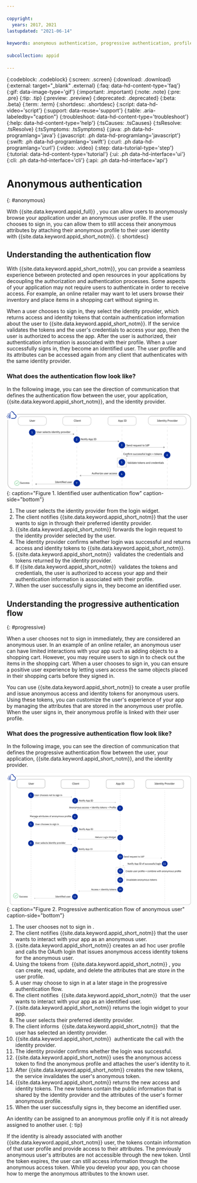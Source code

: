 ```yaml
---

copyright:
  years: 2017, 2021
lastupdated: "2021-06-14"

keywords: anonymous authentication, progressive authentication, profile, user profile, authorization, sign in, secure app, identity provider, authorization

subcollection: appid

---
```


{:codeblock: .codeblock}
{:screen: .screen}
{:download: .download}
{:external: target="_blank" .external}
{:faq: data-hd-content-type='faq'}
{:gif: data-image-type='gif'}
{:important: .important}
{:note: .note}
{:pre: .pre}
{:tip: .tip}
{:preview: .preview}
{:deprecated: .deprecated}
{:beta: .beta}
{:term: .term}
{:shortdesc: .shortdesc}
{:script: data-hd-video='script'}
{:support: data-reuse='support'}
{:table: .aria-labeledby="caption"}
{:troubleshoot: data-hd-content-type='troubleshoot'}
{:help: data-hd-content-type='help'}
{:tsCauses: .tsCauses}
{:tsResolve: .tsResolve}
{:tsSymptoms: .tsSymptoms}
{:java: .ph data-hd-programlang='java'}
{:javascript: .ph data-hd-programlang='javascript'}
{:swift: .ph data-hd-programlang='swift'}
{:curl: .ph data-hd-programlang='curl'}
{:video: .video}
{:step: data-tutorial-type='step'}
{:tutorial: data-hd-content-type='tutorial'}
{:ui: .ph data-hd-interface='ui'}
{:cli: .ph data-hd-interface='cli'}
{:api: .ph data-hd-interface='api'}

# Anonymous authentication
{: #anonymous}

With {{site.data.keyword.appid_full}} , you can allow users to anonymously browse your application under an anonymous user profile. If the user chooses to sign in, you can allow them to still access their anonymous attributes by attaching their anonymous profile to their user identity with {{site.data.keyword.appid_short_notm}}.
{: shortdesc}

## Understanding the authentication flow 

With {{site.data.keyword.appid_short_notm}}, you can provide a seamless experience between protected and open resources in your applications by decoupling the authorization and authentication processes. Some aspects of your application may not require users to authenticate in order to receive access. For example, an online retailer may want to let users browse their inventory and place items in a shopping cart without signing in. 

When a user chooses to sign in, they select the identity provider, which returns access and identity tokens that contain authentication information about the user to {{site.data.keyword.appid_short_notm}}. If the service validates the tokens and the user's credentials to access your app, then the user is authorized to access the app. After the user is authorized, their authentication information is associated with their profile. When a user successfully signs in, they become an identified user. The user profile and its attributes can be accessed again from any client that authenticates with the same identity provider. 

### What does the authentication flow look like? 

In the following image, you can see the direction of communication that defines the authentication flow between the user, your application, {{site.data.keyword.appid_short_notm}}, and the identity provider.

![The path to becoming an identified user.](images/auth-user.svg){: caption="Figure 1. Identified user authentication flow" caption-side="bottom"}

1. The user selects the identity provider from the login widget. 
2. The client notifies {{site.data.keyword.appid_short_notm}} that the user wants to sign in through their preferred identity provider.
3. {{site.data.keyword.appid_short_notm}} forwards the login request to the identity provider selected by the user. 
4. The identity provider confirms whether login was successful and returns access and identity tokens to {{site.data.keyword.appid_short_notm}}.
5. {{site.data.keyword.appid_short_notm}}  validates the credentials and tokens returned by the identity provider.
6. If {{site.data.keyword.appid_short_notm}}  validates the tokens and credentials, the user is authorized to access your app and their authentication information is associated with their profile. 
7. When the user successfully signs in, they become an identified user.

## Understanding the progressive authentication flow
{: #progressive}

When a user chooses not to sign in immediately, they are considered an anonymous user. In an example of an online retailer, an anonymous user can have limited interactions with your app such as adding objects to a shopping cart. However, you may require users to sign in to check out the items in the shopping cart. When a user chooses to sign in, you can ensure a positive user experience by letting users access the same objects placed in their shopping carts before they signed in. 

You can use {{site.data.keyword.appid_short_notm}} to create a user profile and issue anonymous access and identity tokens for anonymous users. Using these tokens, you can customize the user's experience of your app by managing the attributes that are stored in the anonymous user profile. When the user signs in, their anonymous profile is linked with their user profile. 

### What does the progressive authentication flow look like? 

In the following image, you can see the direction of communication that defines the progressive authentication flow between the user, your application, {{site.data.keyword.appid_short_notm}}, and the identity provider.

![The path to becoming an identified user when they start as anonymous](images/auth-anon-user.svg){: caption="Figure 2. Progressive authentication flow of anonymous user" caption-side="bottom"}


1. The user chooses not to sign in .  
2. The client notifies {{site.data.keyword.appid_short_notm}} that the user wants to interact with your app as an anonymous user. 
3. {{site.data.keyword.appid_short_notm}} creates an ad hoc user profile and calls the OAuth login that issues anonymous access identity tokens for the anonymous user. 
4. Using the tokens from  {{site.data.keyword.appid_short_notm}} , you can create, read, update, and delete the attributes that are store in the user profile. 
5. A user may choose to sign in at a later stage in the progressive authentication flow.
6. The client notifies  {{site.data.keyword.appid_short_notm}}  that the user wants to interact with your app as an identified user. 
7. {{site.data.keyword.appid_short_notm}} returns the login widget to your app. 
8. The user selects their preferred identity provider. 
9. The client informs  {{site.data.keyword.appid_short_notm}}  that the user has selected an identity provider.
10. {{site.data.keyword.appid_short_notm}}  authenticate the call with the identity provider. 
11. The identity provider confirms whether the login was successful. 
12. {{site.data.keyword.appid_short_notm}} uses the anonymous access token to find the anonymous profile and attaches the user's identity to it.
13. After {{site.data.keyword.appid_short_notm}} creates the new tokens, the service invalidates the user's anonymous token. 
14. {{site.data.keyword.appid_short_notm}} returns the new access and identity tokens. The new tokens contain the public information that is shared by the identity provider and the attributes of the user's former anonymous profile. 
15. When the user successfully signs in, they become an identified user. 

An identity can be assigned to an anonymous profile only if it is not already assigned to another user.
{: tip}

If the identity is already associated with another {{site.data.keyword.appid_short_notm}} user, the tokens contain information of that user profile and provide access to their attributes. The previously anonymous user's attributes are not accessible through the new token. Until the token expires, the user can still access information through the anonymous access token. While you develop your app, you can choose how to merge the anonymous attributes to the known user.
